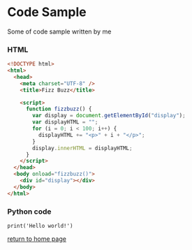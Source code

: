 # Code Sample

Some of code sample written by me

### HTML

```html
<!DOCTYPE html>
<html>
  <head>
    <meta charset="UTF-8" />
    <title>Fizz Buzz</title>

    <script>
      function fizzbuzz() {
        var display = document.getElementById("display");
        var displayHTML = "";
        for (i = 0; i < 100; i++) {
          displayHTML += "<p>" + i + "</p>";
        }
        display.innerHTML = displayHTML;
      }
    </script>
  </head>
  <body onload="fizzbuzz()">
    <div id="display"></div>
  </body>
</html>
```

### Python code

```#Amar's Super Cool Hello World Program
print('Hello world!')
```

[return to home page](./README.md)

